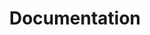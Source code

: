 ---
title: Documentation
keywords: sipeed wiki official, documentation, open source, open source hardware, Lichee, Lichee PI, AI, AIOT, edge AI, face recognization, maixpy, logan, Tang
desc: Wiki of Sipeed official, include software documentation and hardware infomation, and AIOT data etc.
id: home
layout: home
---